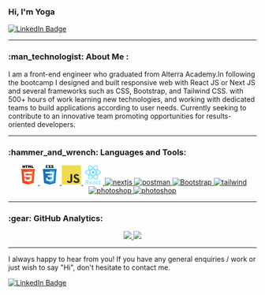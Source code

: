 <h3 align="left">Hi, I'm Yoga</h3>
<div align="left">
  <div>
    <a href="https://www.linkedin.com/in/yoga-sulistyo-684b54253/">
      <img src="https://img.shields.io/badge/LinkedIn-blue?style=for-the-badge&logo=linkedin&logoColor=white" alt="LinkedIn Badge"/>
    </a>
  </div>
</div>
  
---

<h3 align="left">:man_technologist: About Me :</h3>
<div align="left">
  <p>
    I am a front-end engineer who graduated from Alterra Academy.In following the bootcamp I designed and built responsive web with React JS or Next JS and several frameworks such as CSS, Bootstrap, and Tailwind CSS. with 500+ hours of work learning new technologies, and working with dedicated teams to build applications according to user needs. Currently seeking to contribute to an innovative team promoting opportunities for results-oriented developers.
  </p>
</div>

---

<h3 align="left">:hammer_and_wrench: Languages and Tools:</h3>
<div align="center"> 
  <a href="https://www.w3.org/html/" target="_blank" rel="noreferrer"> 
    <img src="https://raw.githubusercontent.com/devicons/devicon/master/icons/html5/html5-original-wordmark.svg" alt="html5" width="40" height="40"/> 
  </a>
  <a href="https://www.w3schools.com/css/" target="_blank" rel="noreferrer"> 
    <img src="https://raw.githubusercontent.com/devicons/devicon/master/icons/css3/css3-original-wordmark.svg" alt="css3" width="40" height="40"/> 
  </a> 
  <a href="https://developer.mozilla.org/en-US/docs/Web/JavaScript" target="_blank" rel="noreferrer"> 
    <img src="https://raw.githubusercontent.com/devicons/devicon/master/icons/javascript/javascript-original.svg" alt="javascript" width="40" height="40"/> 
  </a>
  <a href="https://reactjs.org/" target="_blank" rel="noreferrer"> 
    <img src="https://raw.githubusercontent.com/devicons/devicon/master/icons/react/react-original-wordmark.svg" alt="react" width="40" height="40"/> 
  </a>
  <a href="https://nextjs.org/" target="_blank" rel="noreferrer"> 
    <img src="https://cdn.worldvectorlogo.com/logos/nextjs-2.svg" alt="nextjs" width="40" height="40"/> 
  </a>
  <a href="https://postman.com" target="_blank" rel="noreferrer"> 
    <img src="https://www.vectorlogo.zone/logos/getpostman/getpostman-icon.svg" alt="postman" width="40" height="40"/> 
  </a> 
  <a href="https://postman.com" target="_blank" rel="noreferrer"> 
    <img src="https://getbootstrap.com/docs/5.0/assets/brand/bootstrap-logo-black.svg" alt="Bootstrap" width="40" height="40"/> 
  </a>
  <a href="https://tailwindcss.com/" target="_blank" rel="noreferrer"> 
    <img src="https://www.vectorlogo.zone/logos/tailwindcss/tailwindcss-icon.svg" alt="tailwind" width="40" height="40"/> 
  </a>
  <a href="https://www.photoshop.com/en" target="_blank" rel="noreferrer"> 
    <img src="https://cdn-icons-png.flaticon.com/512/5968/5968520.png" alt="photoshop" width="40" height="40"/> 
  </a>
  <a href="https://www.figma.com/en" target="_blank" rel="noreferrer"> 
    <img src="https://cdn-icons-png.flaticon.com/512/5968/5968705.png" alt="photoshop" width="40" height="40"/> 
  </a>
</div>

---

<h3 align="left">:gear: GitHub Analytics:</h3>
<div align="center">
  <a href="https://github.com/yogasulistyo">
    <img height="180em" src="https://github-readme-stats-eight-theta.vercel.app/api?username=yogasulistyo&show_icons=true&theme=algolia&include_all_commits=true&count_private=true"/>
    <img height="180em" src="https://github-readme-stats-eight-theta.vercel.app/api/top-langs/?username=yogasulistyo&layout=compact&langs_count=8&theme=algolia"/>
  </a>
</div>

---

<div>
  <p>I always happy to hear from you! If you have any general enquiries / work or just wish to say "Hi", don't hesitate to contact me.</p>
  <a href="https://www.linkedin.com/in/yoga-sulistyo-684b54253/">
      <img src="https://img.shields.io/badge/LinkedIn-blue?style=for-the-badge&logo=linkedin&logoColor=white" alt="LinkedIn Badge"/>
    </a>
</div>
